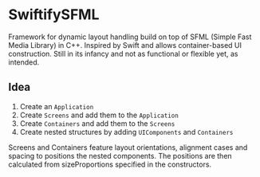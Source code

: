 # SwiftifySFML

Framework for dynamic layout handling build on top of SFML (Simple Fast Media Library) in C++. Inspired by Swift and allows container-based UI construction. Still in its infancy and not as functional or flexible yet, as intended.

## Idea

1. Create an `Application`
2. Create `Screens` and add them to the `Application`
3. Create `Containers` and add them to the `Screens`
4. Create nested structures by adding `UIComponents` and `Containers`

Screens and Containers feature layout orientations, alignment cases and spacing to positions the nested components. The positions are then calculated from sizeProportions specified in the constructors.

